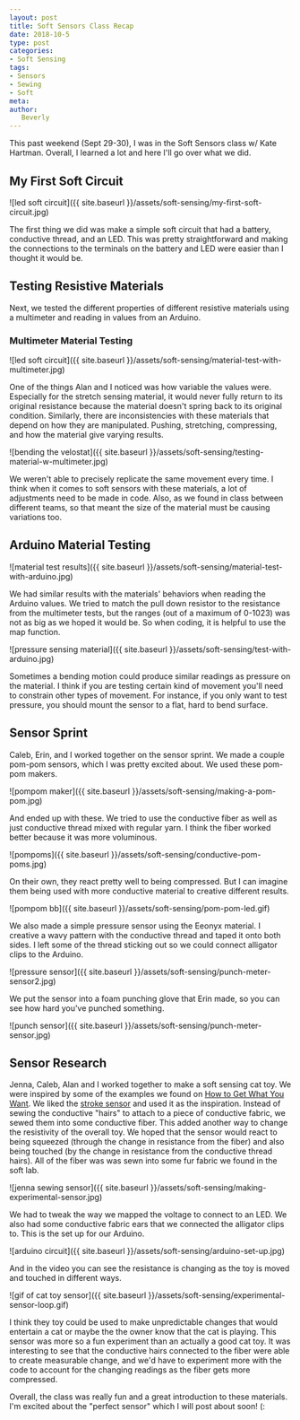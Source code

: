 ```yaml
---
layout: post
title: Soft Sensors Class Recap
date: 2018-10-5
type: post
categories:
- Soft Sensing
tags:
- Sensors
- Sewing
- Soft
meta:
author:
   Beverly
---
```


This past weekend (Sept 29-30), I was in the Soft Sensors class w/ Kate Hartman. Overall, I learned a lot and here I'll go over what we did.

## My First Soft Circuit

![led soft circuit]({{ site.baseurl }}/assets/soft-sensing/my-first-soft-circuit.jpg)

The first thing we did was make a simple soft circuit that had a battery, conductive thread, and an LED. This was pretty straightforward and making the connections to the terminals on the battery and LED were easier than I thought it would be.

## Testing Resistive Materials

Next, we tested the different properties of different resistive materials using a multimeter and reading in values from an Arduino.

### Multimeter Material Testing  

![led soft circuit]({{ site.baseurl }}/assets/soft-sensing/material-test-with-multimeter.jpg)

One of the things Alan and I noticed was how variable the values were. Especially for the stretch sensing material, it would never fully return to its original resistance because the material doesn't spring back to its original condition. Similarly, there are inconsistencies with these materials that depend on how they are manipulated. Pushing, stretching, compressing, and how the material give varying results.  

![bending the velostat]({{ site.baseurl }}/assets/soft-sensing/testing-material-w-multimeter.jpg)

We weren't able to precisely replicate the same movement every time. I think when it comes to soft sensors with these materials, a lot of adjustments need to be made in code. Also, as we found in class between different teams, so that meant the size of the material must be causing variations too.

## Arduino Material Testing

![material test results]({{ site.baseurl }}/assets/soft-sensing/material-test-with-arduino.jpg)

We had similar results with the materials' behaviors when reading the Arduino values. We tried to match the pull down resistor to the resistance from the multimeter tests, but the ranges (out of a maximum of 0-1023) was not as big as we hoped it would be. So when coding, it is helpful to use the map function.

![pressure sensing material]({{ site.baseurl }}/assets/soft-sensing/test-with-arduino.jpg)

Sometimes a bending motion could produce similar readings as pressure on the material. I think if you are testing  certain kind of movement you'll need to constrain other types of movement. For instance, if you only want to test pressure, you should mount the sensor to a flat, hard to bend surface.

## Sensor Sprint

Caleb, Erin, and I worked together on the sensor sprint. We made a couple pom-pom sensors, which I was pretty excited about. We used these pom-pom makers.

![pompom maker]({{ site.baseurl }}/assets/soft-sensing/making-a-pom-pom.jpg)

And ended up with these. We tried to use the conductive fiber as well as just conductive thread mixed with regular yarn. I think the fiber worked better because it was more voluminous.

![pompoms]({{ site.baseurl }}/assets/soft-sensing/conductive-pom-poms.jpg)

On their own, they react pretty well to being compressed. But I can imagine them being used with more conductive material to creative different results.

![pompom bb]({{ site.baseurl }}/assets/soft-sensing/pom-pom-led.gif)

We also made a simple pressure sensor using the Eeonyx material. I creative a wavy pattern with the conductive thread and taped it onto both sides. I left some of the thread sticking out so we could connect alligator clips to the Arduino.

![pressure sensor]({{ site.baseurl }}/assets/soft-sensing/punch-meter-sensor2.jpg)

We put the sensor into a foam punching glove that Erin made, so you can see how hard you've punched something.

![punch sensor]({{ site.baseurl }}/assets/soft-sensing/punch-meter-sensor.jpg)

## Sensor Research

Jenna, Caleb, Alan and I worked together to make a soft sensing cat toy. We were inspired by some of the examples we found on [How to Get What You Want](https://www.kobakant.at/DIY/). We liked the [stroke sensor](https://www.kobakant.at/DIY/?p=792) and used it as the inspiration. Instead of sewing the conductive "hairs" to attach to a piece of conductive fabric, we sewed them into some conductive fiber. This added another way to change the resistivity of the overall toy. We hoped that the sensor would react to being squeezed (through the change in resistance from the fiber) and also being touched (by the change in resistance from the conductive thread hairs). All of the fiber was was sewn into some fur fabric we found in the soft lab.

![jenna sewing sensor]({{ site.baseurl }}/assets/soft-sensing/making-experimental-sensor.jpg)

 We had to tweak the way we mapped the voltage to connect to an LED. We also had some conductive fabric ears that we connected the alligator clips to. This is the set up for our Arduino.

![arduino circuit]({{ site.baseurl }}/assets/soft-sensing/arduino-set-up.jpg)

And in the video you can see the resistance is changing as the toy is moved and touched in different ways.

![gif of cat toy sensor]({{ site.baseurl }}/assets/soft-sensing/experimental-sensor-loop.gif)

I think they toy could be used to make unpredictable changes that would entertain a cat or maybe the the owner know that the cat is playing. This sensor was more so a fun experiment than an actually a good cat toy. It was interesting to see that the conductive hairs connected to the fiber were able to create measurable change, and we'd have to experiment more with the code to account for the changing readings as the fiber gets more compressed.

Overall, the class was really fun and a great introduction to these materials. I'm excited about the "perfect sensor" which I will post about soon! (:



<!-- Final Workshop
Caleb, Jenna, Alan, Beverly

Cat Toy Sensor

We made a sensor that reacts to pressure and stroke

We found some fur fabric and stuffed it with the conductive fiber. Inspired by this [stroke sensor](https://www.kobakant.at/DIY/?p=792), we created some "hair" using conductive thread. These conductive threads are also in contact with conductive fiber inside the toy. -->

